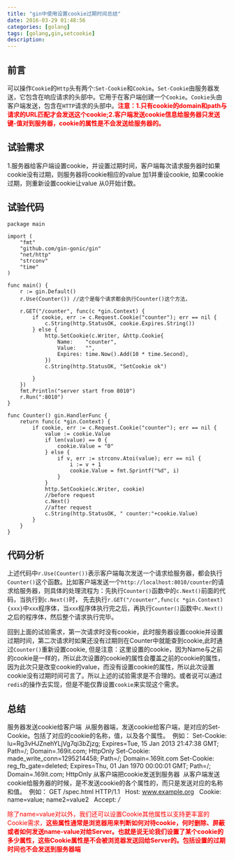 ```yaml
---
title: "gin中使用设置cookie过期时间总结"
date: 2016-03-29 01:48:56
categories: [golang]
tags: [golang,gin,setcookie]
description:
---
```


## 前言
可以操作`Cookie`的`Http`头有两个:`Set-Cookie`和`Cookie`。`Set-Cookie`由服务器发送，它包含在响应请求的头部中。它用于在客户端创建一个`Cookie`。`Cookie`头由客户端发送，包含在`HTTP`请求的头部中。<font color=red>**注意：1.只有cookie的domain和path与请求的URL匹配才会发送这个cookie;2.客户端发送cookie信息给服务器只发送键-值对到服务器，cookie的属性是不会发送给服务器的。**</font>
<!--more-->

## 试验需求
1.服务器给客户端设置cookie，并设置过期时间，客户端每次请求服务器时如果cookie没有过期，则服务器将cookie相应的value 加1并重设cookie, 如果cookie 过期，则重新设置cookie让value 从0开始计数。

## 试验代码
```golang
package main

import (
	"fmt"
	"github.com/gin-gonic/gin"
	"net/http"
	"strconv"
	"time"
)

func main() {
	r := gin.Default()
	r.Use(Counter()) //这个是每个请求都会执行Counter()这个方法，

	r.GET("/counter", func(c *gin.Context) {
		if cookie, err := c.Request.Cookie("counter"); err == nil {
			c.String(http.StatusOK, cookie.Expires.String())
		} else {
			http.SetCookie(c.Writer, &http.Cookie{
				Name:    "counter",
				Value:   "",
				Expires: time.Now().Add(10 * time.Second),
			})
			c.String(http.StatusOK, "SetCookie ok")

		}
	})
	fmt.Println("server start from 8010")
	r.Run(":8010")
}

func Counter() gin.HandlerFunc {
	return func(c *gin.Context) {
		if cookie, err := c.Request.Cookie("counter"); err == nil {
			value := cookie.Value
			if len(value) == 0 {
				cookie.Value = "0"
			} else {
				if v, err := strconv.Atoi(value); err == nil {
					i := v + 1
					cookie.Value = fmt.Sprintf("%d", i)
				}
			}
			http.SetCookie(c.Writer, cookie)
			//before request
			c.Next()
			//after request
			c.String(http.StatusOK, " counter:"+cookie.Value)
		}
	}
}
```
## 代码分析
上述代码中`r.Use(Counter())`表示客户端每次发送一个请求给服务器，都会执行`Counter()`这个函数。比如客户端发送一个`http://localhost:8010/counter`的请求给服务器，则具体的处理流程为：先执行`Counter()`函数中的`c.Next()`前面的代码，当执行到`c.Next()`时， 先去执行`r.GET("/counter",func(c *gin.Context) {xxx}`中`xxx`程序体，当`xxx`程序体执行完之后，再执行`Counter()`函数中`c.Next()`之后的程序体，然后整个请求执行完毕。

回到上面的试验需求，第一次请求时没有cookie，此时服务器设置cookie并设置过期时间，第二次请求时如果还没有过期则在Counter中就能查到cookie,此时通过`Counter()`重新设置cookie, 但是注意：这里设置的cookie，因为Name与之前的cookie是一样的，所以此次设置的cookie的属性会覆盖之前的cookie的属性，因为此次只是改变cookie的value，而没有设置cookie的属性，所以此次设置cookie没有过期时间可言了。所以上述的试验需求是不合理的。或者说可以通过`redis`的操作去实现，但是不能仅靠设置`cookie`来实现这个需求。


## 总结
服务器发送cookie给客户端
 从服务器端，发送cookie给客户端，是对应的Set-Cookie。包括了对应的cookie的名称，值，以及各个属性。
 例如：
Set-Cookie: lu=Rg3vHJZnehYLjVg7qi3bZjzg; Expires=Tue, 15 Jan 2013 21:47:38 GMT; Path=/; Domain=.169it.com; HttpOnly
Set-Cookie: made_write_conn=1295214458; Path=/; Domain=.169it.com
Set-Cookie: reg_fb_gate=deleted; Expires=Thu, 01 Jan 1970 00:00:01 GMT; Path=/; Domain=.169it.com; HttpOnly
从客户端把cookie发送到服务器
 从客户端发送cookie给服务器的时候，是不发送cookie的各个属性的，而只是发送对应的名称和值。
 例如：
GET /spec.html HTTP/1.1  
Host: www.example.org  
Cookie: name=value; name2=value2  
Accept: */*  

<font color=red>除了name=value对以外，我们还可以设置Cookie其他属性以支持更丰富的Cookie需求，**这些属性通常是浏览器用来判断如何对待cookie，何时删除、屏蔽或者如何发送name-value对给Server。也就是说无论我们设置了某个cookie的多少属性，这些Cookie属性是不会被浏览器发送回给Server的。包括设置的过期时间也不会发送到服务器端**</font>
